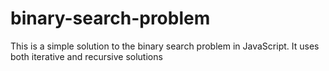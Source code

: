 # binary-search-problem

This is a simple solution to the binary search problem in JavaScript.
It uses both iterative and recursive solutions
